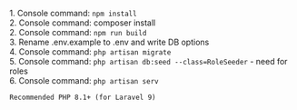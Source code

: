 <p>
1. Console command: <code>npm install</code><br>
2. Console command: <code></code>composer install</code><br>
2. Console command: <code>npm run build</code><br>
3. Rename .env.example to .env and write DB options<br>
4. Console command: <code>php artisan migrate</code><br>
5. Console command: <code>php artisan db:seed --class=RoleSeeder</code> - need for roles<br>
6. Console command: <code>php artisan serv</code>

    Recommended PHP 8.1+ (for Laravel 9)
</p>
